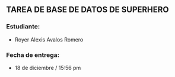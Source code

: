 ## TAREA DE BASE DE DATOS DE SUPERHERO

### Estudiante:
*  Royer Alexis Avalos Romero

### Fecha de entrega: 
* 18 de diciembre / 15:56 pm
